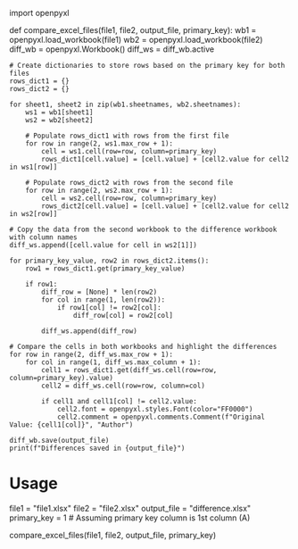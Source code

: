 import openpyxl

def compare_excel_files(file1, file2, output_file, primary_key):
    wb1 = openpyxl.load_workbook(file1)
    wb2 = openpyxl.load_workbook(file2)
    diff_wb = openpyxl.Workbook()
    diff_ws = diff_wb.active

    # Create dictionaries to store rows based on the primary key for both files
    rows_dict1 = {}
    rows_dict2 = {}

    for sheet1, sheet2 in zip(wb1.sheetnames, wb2.sheetnames):
        ws1 = wb1[sheet1]
        ws2 = wb2[sheet2]

        # Populate rows_dict1 with rows from the first file
        for row in range(2, ws1.max_row + 1):
            cell = ws1.cell(row=row, column=primary_key)
            rows_dict1[cell.value] = [cell.value] + [cell2.value for cell2 in ws1[row]]

        # Populate rows_dict2 with rows from the second file
        for row in range(2, ws2.max_row + 1):
            cell = ws2.cell(row=row, column=primary_key)
            rows_dict2[cell.value] = [cell.value] + [cell2.value for cell2 in ws2[row]]

    # Copy the data from the second workbook to the difference workbook with column names
    diff_ws.append([cell.value for cell in ws2[1]])

    for primary_key_value, row2 in rows_dict2.items():
        row1 = rows_dict1.get(primary_key_value)

        if row1:
            diff_row = [None] * len(row2)
            for col in range(1, len(row2)):
                if row1[col] != row2[col]:
                    diff_row[col] = row2[col]

            diff_ws.append(diff_row)

    # Compare the cells in both workbooks and highlight the differences
    for row in range(2, diff_ws.max_row + 1):
        for col in range(1, diff_ws.max_column + 1):
            cell1 = rows_dict1.get(diff_ws.cell(row=row, column=primary_key).value)
            cell2 = diff_ws.cell(row=row, column=col)

            if cell1 and cell1[col] != cell2.value:
                cell2.font = openpyxl.styles.Font(color="FF0000")
                cell2.comment = openpyxl.comments.Comment(f"Original Value: {cell1[col]}", "Author")

    diff_wb.save(output_file)
    print(f"Differences saved in {output_file}")

# Usage
file1 = "file1.xlsx"
file2 = "file2.xlsx"
output_file = "difference.xlsx"
primary_key = 1  # Assuming primary key column is 1st column (A)

compare_excel_files(file1, file2, output_file, primary_key)
